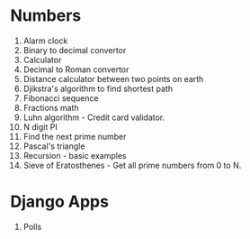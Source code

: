 # Numbers
1. Alarm clock
2. Binary to decimal convertor
3. Calculator
4. Decimal to Roman convertor
5. Distance calculator between two points on earth
6. Djikstra's algorithm to find shortest path
7. Fibonacci sequence
8. Fractions math
9. Luhn algorithm - Credit card validator.
10. N digit PI
11. Find the next prime number
11. Pascal's triangle
12. Recursion - basic examples
13. Sieve of Eratosthenes - Get all prime numbers from 0 to N.

# Django Apps
1. Polls


